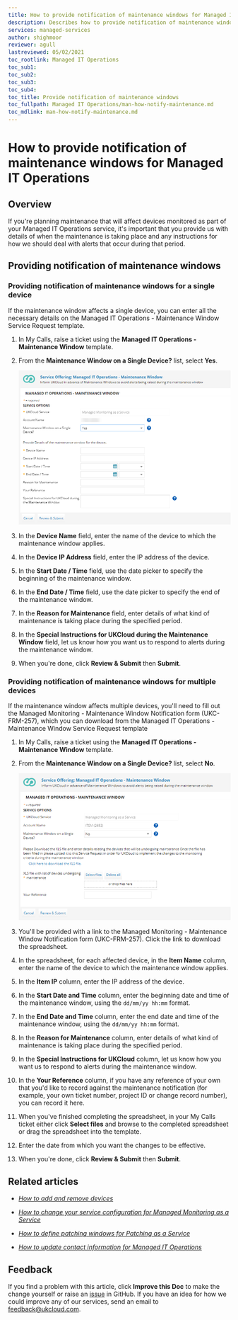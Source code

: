```yaml
---
title: How to provide notification of maintenance windows for Managed IT Operations
description: Describes how to provide notification of maintenance windows for Managed IT Operations
services: managed-services
author: shighmoor
reviewer: agull
lastreviewed: 05/02/2021
toc_rootlink: Managed IT Operations
toc_sub1: 
toc_sub2:
toc_sub3:
toc_sub4:
toc_title: Provide notification of maintenance windows
toc_fullpath: Managed IT Operations/man-how-notify-maintenance.md
toc_mdlink: man-how-notify-maintenance.md
---
```


# How to provide notification of maintenance windows for Managed IT Operations

## Overview

If you're planning maintenance that will affect devices monitored as part of your Managed IT Operations service, it's important that you provide us with details of when the maintenance is taking place and any instructions for how we should deal with alerts that occur during that period.

## Providing notification of maintenance windows

### Providing notification of maintenance windows for a single device

If the maintenance window affects a single device, you can enter all the necessary details on the Managed IT Operations - Maintenance Window Service Request template.

1. In My Calls, raise a ticket using the **Managed IT Operations - Maintenance Window** template.

2. From the **Maintenance Window on a Single Device?** list, select **Yes**.

   ![Maintenance window for a single device](images/man-maintenance-single-device.png)

3. In the **Device Name** field, enter the name of the device to which the maintenance window applies.

4. In the **Device IP Address** field, enter the IP address of the device.

5. In the **Start Date / Time** field, use the date picker to specify the beginning of the maintenance window.

6. In the **End Date / Time** field, use the date picker to specify the end of the maintenance window.

7. In the **Reason for Maintenance** field, enter details of what kind of maintenance is taking place during the specified period.

8. In the **Special Instructions for UKCloud during the Maintenance Window** field, let us know how you want us to respond to alerts during the maintenance window.

9. When you're done, click **Review & Submit** then **Submit**.

### Providing notification of maintenance windows for multiple devices

If the maintenance window affects multiple devices, you'll need to fill out the Managed Monitoring - Maintenance Window Notification form (UKC-FRM-257), which you can download from the Managed IT Operations - Maintenance Window Service Request template

1. In My Calls, raise a ticket using the **Managed IT Operations - Maintenance Window** template.

2. From the **Maintenance Window on a Single Device?** list, select **No**.

   ![Maintenance window for multiple devices](images/man-maintenance-multiple-devices.png)

3. You'll be provided with a link to the Managed Monitoring - Maintenance Window Notification form (UKC-FRM-257). Click the link to download the spreadsheet.

4. In the spreadsheet, for each affected device, in the **Item Name** column, enter the name of the device to which the maintenance window applies.

5. In the **Item IP** column, enter the IP address of the device.

6. In the **Start Date and Time** column, enter the beginning date and time of the maintenance window, using the `dd/mm/yy hh:mm` format.

7. In the **End Date and Time** column, enter the end date and time of the maintenance window, using the `dd/mm/yy hh:mm` format.

8. In the **Reason for Maintenance** column, enter details of what kind of maintenance is taking place during the specified period.

9. In the **Special Instructions for UKCloud** column, let us know how you want us to respond to alerts during the maintenance window.

10. In the **Your Reference** column, if you have any reference of your own that you'd like to record against the maintenance notification (for example, your own ticket number, project ID or change record number), you can record it here.

11. When you've finished completing the spreadsheet, in your My Calls ticket either click **Select files** and browse to the completed spreadsheet or drag the spreadsheet into the template.

12. Enter the date from which you want the changes to be effective.

13. When you're done, click **Review & Submit** then **Submit**.

## Related articles

- [*How to add and remove devices*](man-how-add-remove-devices.md)

- [*How to change your service configuration for Managed Monitoring as a Service*](man-monitoring-how-change-config.md)

- [*How to define patching windows for Patching as a Service*](man-patching-how-define-window.md)

- [*How to update contact information for Managed IT Operations*](man-how-update-contact-info.md)

## Feedback

If you find a problem with this article, click **Improve this Doc** to make the change yourself or raise an [issue](https://github.com/UKCloud/documentation/issues) in GitHub. If you have an idea for how we could improve any of our services, send an email to <feedback@ukcloud.com>.

